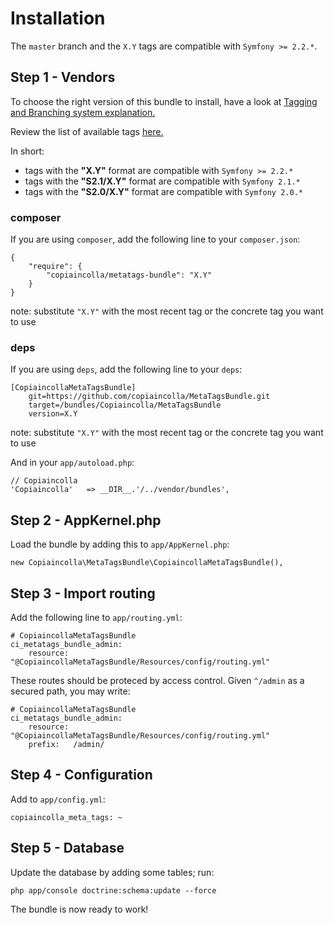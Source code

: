 Installation
============

The `master` branch and the `X.Y` tags are compatible with `Symfony >= 2.2.*`.

## Step 1 - Vendors

To choose the right version of this bundle to install, have a look at [Tagging and Branching system explanation.](tagging_branching.md)

Review the list of available tags [here.](https://github.com/copiaincolla/MetaTagsBundle/tags)

In short:

- tags with the __"X.Y"__ format are compatible with `Symfony >= 2.2.*`
- tags with the __"S2.1/X.Y"__ format are compatible with `Symfony 2.1.*`
- tags with the __"S2.0/X.Y"__ format are compatible with `Symfony 2.0.*`

### composer

If you are using `composer`, add the following line to your `composer.json`:

```
{
    "require": {
        "copiaincolla/metatags-bundle": "X.Y"
    }
}
```

note: substitute `"X.Y"` with the most recent tag or the concrete tag you want to use
    
### deps

If you are using `deps`, add the following line to your `deps`:

```
[CopiaincollaMetaTagsBundle]
    git=https://github.com/copiaincolla/MetaTagsBundle.git
    target=/bundles/Copiaincolla/MetaTagsBundle
    version=X.Y
```

note: substitute `"X.Y"` with the most recent tag or the concrete tag you want to use

And in your `app/autoload.php`:

    // Copiaincolla
    'Copiaincolla'   => __DIR__.'/../vendor/bundles',

## Step 2 - AppKernel.php

Load the bundle by adding this to `app/AppKernel.php`:

    new Copiaincolla\MetaTagsBundle\CopiaincollaMetaTagsBundle(),

## Step 3 - Import routing

Add the following line to `app/routing.yml`:

    # CopiaincollaMetaTagsBundle
    ci_metatags_bundle_admin:
        resource: "@CopiaincollaMetaTagsBundle/Resources/config/routing.yml"
    
These routes should be proteced by access control. Given `^/admin` as a secured path, you may write:

    # CopiaincollaMetaTagsBundle
    ci_metatags_bundle_admin:
        resource: "@CopiaincollaMetaTagsBundle/Resources/config/routing.yml"
        prefix:   /admin/

    
## Step 4 - Configuration

Add to `app/config.yml`:

    copiaincolla_meta_tags: ~

## Step 5 - Database

Update the database by adding some tables; run:

    php app/console doctrine:schema:update --force


The bundle is now ready to work!
